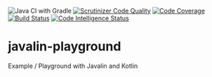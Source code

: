 ![Java CI with Gradle](https://github.com/liamsorsby/javalin-playground/workflows/Java%20CI%20with%20Gradle/badge.svg)
[![Scrutinizer Code Quality](https://scrutinizer-ci.com/g/liamsorsby/javalin-playground/badges/quality-score.png?b=main)](https://scrutinizer-ci.com/g/liamsorsby/javalin-playground/?branch=main)
[![Code Coverage](https://scrutinizer-ci.com/g/liamsorsby/javalin-playground/badges/coverage.png?b=main)](https://scrutinizer-ci.com/g/liamsorsby/javalin-playground/?branch=main)
[![Build Status](https://scrutinizer-ci.com/g/liamsorsby/javalin-playground/badges/build.png?b=main)](https://scrutinizer-ci.com/g/liamsorsby/javalin-playground/build-status/main)
[![Code Intelligence Status](https://scrutinizer-ci.com/g/liamsorsby/javalin-playground/badges/code-intelligence.svg?b=main)](https://scrutinizer-ci.com/code-intelligence)

# javalin-playground
Example / Playground with Javalin and Kotlin
